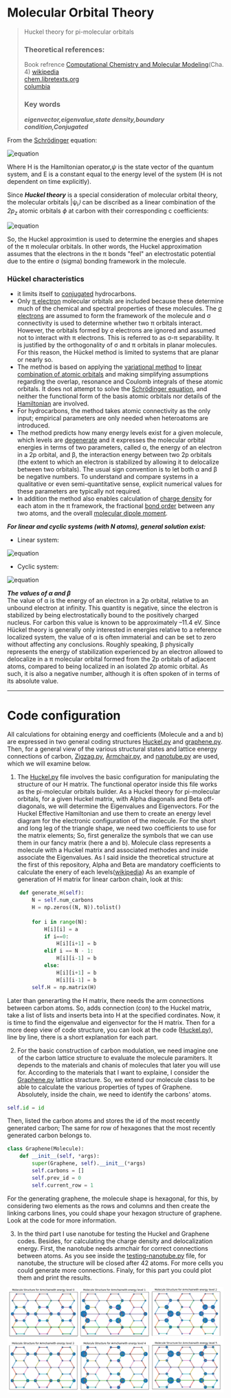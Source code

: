 # Molecular Orbital Theory
> Huckel theory for pi-molecular orbitals
> ### Theoretical references:
> Book refrence <a href="http://www.qfa.uam.es/qcomp/libros/l1.pdf">Computational Chemistry and Molecular Modeling</a>(Cha. 4)
> <a href="https://en.wikipedia.org/wiki/H%C3%BCckel_method">wikipedia</a><br>
> <a href="https://chem.libretexts.org/Bookshelves/Inorganic_Chemistry/Map%3A_Inorganic_Chemistry_(Housecroft)/04%3A_Experimental_techniques/4.13%3A_Computational_Methods/4.13C%3A_H%C3%BCckel_MO_Theory#:~:text=The%20H%C3%BCckel%20approximation%20is%20used,the%20the%20%CF%83%2Dbonding%20framework.">chem.libretexts.org</a><br>
> <a href="http://www.columbia.edu/itc/chemistry/chem-c2407_archive/recitations/huckel.pdf">columbia</a><br>
> ### Key words
> ***eigenvector,eigenvalue,state density,boundary condition,Conjugated***

From the <a href="https://en.wikipedia.org/wiki/Schr%C3%B6dinger_equation">Schrödinger</a> equation:

![equation](https://latex.codecogs.com/gif.latex?\hat{H}&space;\vert&space;\Psi_{i}&space;\rangle&space;=&space;E_{i}&space;\vert&space;\Psi_{i}&space;\rangle)

Where H is the Hamiltonian operator,<semantics><mstyle displaystyle="true" scriptlevel="0"><mi><em>&#x03C8;<!-- ψ --></em></mi></mstyle></semantics> is the state vector of the quantum system, and E is a constant equal to the energy level of the system (H is not dependent on time explicitly).

Since ***Huckel theory*** is a special consideration of molecular orbital theory, the molecular orbitals <semantics><mstyle displaystyle="true" scriptlevel="0"><mo fence="false" stretchy="false">|</mo><mi mathvariant="bold">&#x03C8;<!-- ψ --><sub>i</sub></mi><mo fence="false" stretchy="false"><em>&#x27E9;<!-- ⟩ --></em></mo></mstyle></semantics> can be discribed as a linear combination of the <em>2p<sub>z</sub></em> atomic orbitals <semantics><mstyle displaystyle="true" scriptlevel="0"><mi><em>&straightphi;<!-- ψ --></em></mi></mstyle></semantics> at carbon with their corresponding c coefficients:

![equation](https://latex.codecogs.com/gif.latex?{\psi_{i}}=\sum_{i=1}^{n}&space;c_{i}&space;\phi_{i})

So, the Huckel approximtion is used to determine the energies and shapes of the π molecular orbitals. In other words, the Huckel approximation assumes that the electrons in the π bonds "feel" an electrostatic potential due to the entire σ (sigma) bonding framework in the molecule.

### Hückel characteristics
- it limits itself to <a href="https://en.wikipedia.org/wiki/Conjugated_system">conjugated</a> hydrocarbons.
- Only <a href="https://en.wikipedia.org/wiki/Pi_bond">π electron</a> molecular orbitals are included because these determine much of the chemical and spectral properties of these molecules. The <a href="https://en.wikipedia.org/wiki/Sigma_bond">σ electrons</a> are assumed to form the framework of the molecule and σ connectivity is used to determine whether two π orbitals interact. However, the orbitals formed by σ electrons are ignored and assumed not to interact with π electrons. This is referred to as σ-π separability. It is justified by the orthogonality of σ and π orbitals in planar molecules. For this reason, the Hückel method is limited to systems that are planar or nearly so.
- The method is based on applying the <a href="https://en.wikipedia.org/wiki/Variational_method_(quantum_mechanics)">variational method</a> to <a href="https://en.wikipedia.org/wiki/Linear_combination_of_atomic_orbitals">linear combination of atomic orbitals</a> and making simplifying assumptions regarding the overlap, resonance and Coulomb integrals of these atomic orbitals. It does not attempt to solve the <a href="https://en.wikipedia.org/wiki/Schr%C3%B6dinger_equation">Schrödinger equation</a>, and neither the functional form of the basis atomic orbitals nor details of the <a href="https://en.wikipedia.org/wiki/Hamiltonian_(quantum_mechanics)">Hamiltonian</a> are involved.
- For hydrocarbons, the method takes atomic connectivity as the only input; empirical parameters are only needed when heteroatoms are introduced.
- The method predicts how many energy levels exist for a given molecule, which levels are <a href="https://en.wikipedia.org/wiki/Degenerate_energy_levels">degenerate</a> and it expresses the molecular orbital energies in terms of two parameters, called α, the energy of an electron in a 2p orbital, and β, the interaction energy between two 2p orbitals (the extent to which an electron is stabilized by allowing it to delocalize between two orbitals). The usual sign convention is to let both α and β be negative numbers. To understand and compare systems in a qualitative or even semi-quantitative sense, explicit numerical values for these parameters are typically not required.
- In addition the method also enables calculation of <a href="https://en.wikipedia.org/wiki/Charge_density">charge density</a> for each atom in the π framework, the fractional <a href="https://en.wikipedia.org/wiki/Bond_order">bond order</a> between any two atoms, and the overall <a href="https://en.wikipedia.org/wiki/Dipole#Molecular_dipoles">molecular dipole moment</a>.

***For linear and cyclic systems (with N atoms), general solution exist:***
- Linear system:  

![equation](https://latex.codecogs.com/gif.latex?{\displaystyle&space;E_{k}=\alpha&space;&plus;2\beta&space;\cos&space;{\frac&space;{(k&plus;1)\pi&space;}{N&plus;1}}\quad&space;(k=0,1,\ldots&space;,N-1)})

- Cyclic system:

 ![equation](https://latex.codecogs.com/gif.latex?{\displaystyle&space;E_{k}=\alpha&space;&plus;2\beta&space;\cos&space;{\frac&space;{2k\pi&space;}{N}}\quad&space;(k=0,1,\ldots&space;,\lfloor&space;N/2\rfloor&space;)})

 ***The values of α and β***<br>
 The value of α is the energy of an electron in a 2p orbital, relative to an unbound electron at infinity. This quantity is negative, since the electron is stabilized by being electrostatically bound to the positively charged nucleus. For carbon this value is known to be approximately –11.4 eV. Since Hückel theory is generally only interested in energies relative to a reference localized system, the value of α is often immaterial and can be set to zero without affecting any conclusions. Roughly speaking, β physically represents the energy of stabilization experienced by an electron allowed to delocalize in a π molecular orbital formed from the 2p orbitals of adjacent atoms, compared to being localized in an isolated 2p atomic orbital. As such, it is also a negative number, although it is often spoken of in terms of its absolute value.<hr>

# Code configuration

All calculations for obtaining energy and coefficients (Molecule and a and b) are expressed in two general coding structures [Huckel.py](https://github.com/SMNIK/Molecular-Orbital-Theory/Huckel.py) and [graphene.py](https://github.com/SMNIK/Molecular-Orbital-Theory/graphene.py).<br>
Then, for a general view of the various structural states and lattice energy connections of carbon, [Zigzag.py](https://github.com/SMNIK/Molecular-Orbital-Theory/Zigzag.py), [Armchair.py](https://github.com/SMNIK/Molecular-Orbital-Theory/Armchair.py), and [nanotube.py](https://github.com/SMNIK/Molecular-Orbital-Theory/nanotube.py) are used, which we will examine below.



1. The [Huckel.py](https://github.com/SMNIK/Molecular-Orbital-Theory/Huckel.py) file involves the basic configuration for manipulating the structure of our H matrix. The functional operator inside this file works as the pi-molecular orbitals builder. As a Huckel theory for pi-molecular orbitals, for a given Huckel matrix, with Alpha diagonals and Beta off-diagonals, we will determine the Eigenvalues and Eigenvectors. For the Huckel Effective Hamiltonian and use them to create an energy level diagram for the electronic configuration of the molecule. For the short and long leg of the triangle shape, we need two coefficients to use for the matrix elements; So, first generalize the symbols that we can use them in our fancy matrix (here a and b). Molecule class represents	a molecule with a Huckel matrix and associated methodes and inside associate the Eigenvalues. As I said inside the theoretical structure at the first of this repository, Alpha and Beta are mandatory coefficients to calculate the enery of each levels([wikipedia](https://en.wikipedia.org/wiki/H%C3%BCckel_method">wikipedia))
As an example of generation of H matrix for linear carbon chain, look at this:
```python
    def generate_H(self):
        N = self.num_carbons
        H = np.zeros((N, N)).tolist()
        
        for i in range(N):
            H[i][i] = a
            if i==0:
                H[i][i+1] = b
            elif i == N - 1:
                H[i][i-1] = b
            else:
                H[i][i+1] = b
                H[i][i-1] = b
        self.H = np.matrix(H)
```
Later than generarting the H matrix, there needs the arm connections between carbon atoms. So, adds connection (con) to the Huckel matrix, take a list of lists and inserts beta into H at the specified cordinates. Now, it is time to find the eigenvalue and eigenvector for the H matrix. Then for a more deep view of code structure, you can look at the code ([Huckel.py](https://github.com/SMNIK/Molecular-Orbital-Theory/Huckel.py)), line by line, there is a short explanation for each part.

2. For the basic construction of carbon modulation, we need imagine one of the carbon lattice structure to evaluate the molecule paramiters. It depends to the materials and chanis of molecules that later you will use for. According to the materials that I want to explaine, I consider the [Graphene.py](https://github.com/SMNIK/Molecular-Orbital-Theory/Graphene.py) lattice stracture. So, we extend our molecule class to be able to calculate the various properties of types of Graphene.
Absolutely, inside the chain, we need to identify the carbons' atoms.
```python
self.id = id
```
Then, listed the carbon atoms and stores the id of the most recently generated carbon; The same for row of hexagones that the most recently generated carbon belongs to.
```python
class Graphene(Molecule):
    def __init__(self, *args):
        super(Graphene, self).__init__(*args)
        self.carbons = []
        self.prev_id = 0
        self.current_row = 1
```
For the generating graphene, the molecule shape is hexagonal, for this, by considering two elements as the rows and columns and then create the linking carbons lines, you could shape your hexagon structure of graphene. Look at the code for more information.

3. In the third part I use nanotube for testing the Huckel and Graphene codes. Besides, for calculating the charge density and delocalization energy. First, the nanotube needs armchair for correct connections between atoms. As you see inside the [testing-nanotube.py](https://github.com/SMNIK/Molecular-Orbital-Theory/testing-nanotube.py) file, for nanotube, the structure will be closed after 42 atoms. For more cells you could generate more connections. Finaly, for this part you could plot them and print the results.

![image](https://github.com/SMNIK/Molecular-Orbital-Theory/blob/master/images/testing-nanotube.png)